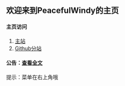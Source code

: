 ## 欢迎来到PeacefulWindy的主页 ##

#### 主页访问 ##
1. [主站](https://www.peacefulwindy.xyz)
2. [Github分站](https://peacefulwindy.github.io)

#### 公告：[查看全文](/blog/公告/关于网站改版.html) ####

提示：菜单在右上角哦